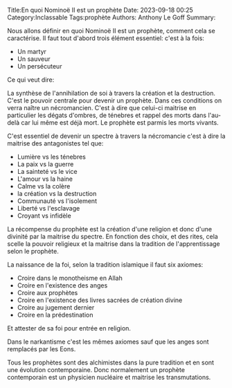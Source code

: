 Title:En quoi Nominoë II est un prophète
Date: 2023-09-18 00:25
Category:Inclassable
Tags:prophète
Authors: Anthony Le Goff
Summary:

Nous allons définir en quoi Nominoë II est un prophète, comment cela se caractérise. Il faut tout d'abord trois élément essentiel: c'est à la fois:

* Un martyr
* Un sauveur
* Un persécuteur

Ce qui veut dire:

La synthèse de l'annihilation de soi à travers la création et la destruction. C'est le pouvoir centrale pour devenir un prophète. Dans ces conditions on verra naître un nécromancien. C'est à dire que celui-ci maitrise en particulier les dégats d'ombres, de ténebres et rappel des morts dans l'au-delà car lui même est déjà mort. Le prophète est parmis les morts vivants.

C'est essentiel de devenir un spectre à travers la nécromancie c'est à dire la maitrise des antagonistes tel que:

* Lumière vs les ténebres
* La paix vs la guerre
* La sainteté vs le vice
* L'amour vs la haine
* Calme vs la colère
* la création vs la destruction
* Communauté vs l'isolement
* Liberté vs l'esclavage
* Croyant vs infidèle

La récompense du prophète est la création d'une religion et donc d'une divinité par la maitrise du spectre. En fonction des choix, et des rites, cela scelle la pouvoir religieux et la maitrise dans la tradition de l'apprentissage selon le prophète.

La naissance de la foi, selon la tradition islamique il faut six axiomes:

* Croire dans le monotheisme en Allah
* Croire en l'existence des anges
* Croire aux prophètes
* Croire en l'existence des livres sacrées de création divine
* Croire au jugement dernier
* Croire en la prédestination

Et attester de sa foi pour entrée en religion.

Dans le narkantisme c'est les mêmes axiomes sauf que les anges sont remplacés par les Eons. 

Tous les prophètes sont des alchimistes dans la pure tradition et en sont une évolution contemporaine. Donc normalement un prophète contemporain est un physicien nucléaire et maitrise les transmutations. 